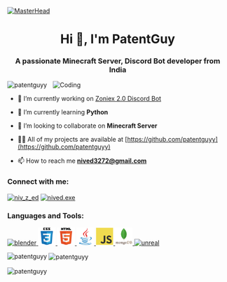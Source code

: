 [![MasterHead](https://github.com/PatentGuyy/PatentGuyy/assets/163117450/70ddf45a-ec00-409c-8050-df565b326ad2)](https://github.com/patentguyy)
<h1 align="center">Hi 👋, I'm PatentGuy</h1>
<h3 align="center">A passionate Minecraft Server, Discord Bot developer from India</h3>
<img align="right" alt="Coding" width="400" src="https://cdn.dribbble.com/users/1162077/screenshots/3848914/programmer.gif">


<p align="left"> <img src="https://komarev.com/ghpvc/?username=patentguyy&label=Profile%20views&color=0e75b6&style=flat" alt="patentguyy" /> </p>

- 🔭 I’m currently working on [Zoniex 2.0 Discord Bot](https://beta.zoniex.me)

- 🌱 I’m currently learning **Python**

- 👯 I’m looking to collaborate on **Minecraft Server**

- 👨‍💻 All of my projects are available at [https://github.com/patentguyy](https://github.com/patentguyy)

- 📫 How to reach me **nived3272@gmail.com**

<h3 align="left">Connect with me:</h3>
<p align="left">
<a href="https://instagram.com/niv_z_ed" target="blank"><img align="center" src="https://raw.githubusercontent.com/rahuldkjain/github-profile-readme-generator/master/src/images/icons/Social/instagram.svg" alt="niv_z_ed" height="30" width="40" /></a>
<a href="https://discord.gg/nived.exe" target="blank"><img align="center" src="https://raw.githubusercontent.com/rahuldkjain/github-profile-readme-generator/master/src/images/icons/Social/discord.svg" alt="nived.exe" height="30" width="40" /></a>
</p>

<h3 align="left">Languages and Tools:</h3>
<p align="left"> <a href="https://www.blender.org/" target="_blank" rel="noreferrer"> <img src="https://download.blender.org/branding/community/blender_community_badge_white.svg" alt="blender" width="40" height="40"/> </a> <a href="https://www.w3schools.com/css/" target="_blank" rel="noreferrer"> <img src="https://raw.githubusercontent.com/devicons/devicon/master/icons/css3/css3-original-wordmark.svg" alt="css3" width="40" height="40"/> </a> <a href="https://www.w3.org/html/" target="_blank" rel="noreferrer"> <img src="https://raw.githubusercontent.com/devicons/devicon/master/icons/html5/html5-original-wordmark.svg" alt="html5" width="40" height="40"/> </a> <a href="https://www.java.com" target="_blank" rel="noreferrer"> <img src="https://raw.githubusercontent.com/devicons/devicon/master/icons/java/java-original.svg" alt="java" width="40" height="40"/> </a> <a href="https://developer.mozilla.org/en-US/docs/Web/JavaScript" target="_blank" rel="noreferrer"> <img src="https://raw.githubusercontent.com/devicons/devicon/master/icons/javascript/javascript-original.svg" alt="javascript" width="40" height="40"/> </a> <a href="https://www.mongodb.com/" target="_blank" rel="noreferrer"> <img src="https://raw.githubusercontent.com/devicons/devicon/master/icons/mongodb/mongodb-original-wordmark.svg" alt="mongodb" width="40" height="40"/> </a> <a href="https://unrealengine.com/" target="_blank" rel="noreferrer"> <img src="https://raw.githubusercontent.com/kenangundogan/fontisto/036b7eca71aab1bef8e6a0518f7329f13ed62f6b/icons/svg/brand/unreal-engine.svg" alt="unreal" width="40" height="40"/> </a> </p>

<p><img align="left" src="https://github-readme-stats.vercel.app/api/top-langs?username=patentguyy&show_icons=true&locale=en&layout=compact" alt="patentguyy" /></p>

<p>&nbsp;<img align="center" src="https://github-readme-stats.vercel.app/api?username=patentguyy&show_icons=true&locale=en" alt="patentguyy" /></p>

<p><img align="center" src="https://github-readme-streak-stats.herokuapp.com/?user=patentguyy&" alt="patentguyy" /></p>
